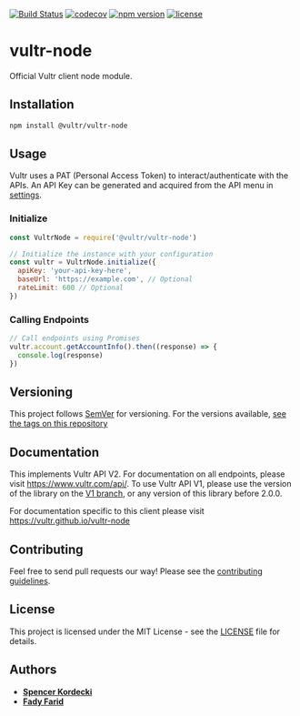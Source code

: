[![Build Status](https://travis-ci.org/vultr/vultr-node.svg?branch=master)](https://travis-ci.org/vultr/vultr-node)
[![codecov](https://codecov.io/gh/vultr/vultr-node/branch/master/graph/badge.svg)](https://codecov.io/gh/vultr/vultr-node)
[![npm version](https://badge.fury.io/js/%40vultr%2Fvultr-node.svg)](https://badge.fury.io/js/%40vultr%2Fvultr-node)
[![license](https://img.shields.io/github/license/vultr/vultr-node)](https://github.com/vultr/vultr-node/blob/master/LICENSE.md)
  
# vultr-node

Official Vultr client node module.

## Installation

```sh
npm install @vultr/vultr-node
```

## Usage

Vultr uses a PAT (Personal Access Token) to interact/authenticate with the APIs. An API Key can be generated and acquired from the API menu in [settings](https://my.vultr.com/settings/#settingsapi).

### Initialize

```js
const VultrNode = require('@vultr/vultr-node')

// Initialize the instance with your configuration
const vultr = VultrNode.initialize({
  apiKey: 'your-api-key-here',
  baseUrl: 'https://example.com', // Optional
  rateLimit: 600 // Optional
})
```

### Calling Endpoints

```js
// Call endpoints using Promises
vultr.account.getAccountInfo().then((response) => {
  console.log(response)
})
```

## Versioning

This project follows [SemVer](https://semver.org/) for versioning. For the versions available, [see the tags on this repository](https://github.com/vultr/vultr-node/releases)

## Documentation

This implements Vultr API V2. For documentation on all endpoints, please visit https://www.vultr.com/api/. To use Vultr API V1, please use the version of the library on the [V1 branch](https://github.com/vultr/vultr-node/tree/v1), or any version of this library before 2.0.0.

For documentation specific to this client please visit https://vultr.github.io/vultr-node

## Contributing

Feel free to send pull requests our way! Please see the [contributing guidelines](CONTRIBUTING.md).

## License

This project is licensed under the MIT License - see the [LICENSE](LICENSE.md) file for details.

## Authors

- [**Spencer Kordecki**](https://github.com/spencerkordecki)
- [**Fady Farid**](https://github.com/afady)
